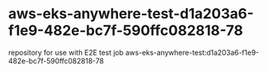 # aws-eks-anywhere-test-d1a203a6-f1e9-482e-bc7f-590ffc082818-78
repository for use with E2E test job aws-eks-anywhere-test:d1a203a6-f1e9-482e-bc7f-590ffc082818-78

